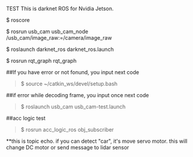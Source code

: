 TEST
This is darknet ROS for Nvidia Jetson.

$ roscore

$ rosrun usb_cam usb_cam_node /usb_cam/image_raw:=/camera/image_raw

$ roslaunch darknet_ros darknet_ros.launch

$ rosrun rqt_graph rqt_graph

##If you have error or not fonund, you input next code
> $ source ~/catkin_ws/devel/setup.bash

##if error while decoding frame, you input once next code
> $ roslaunch usb_cam usb_cam-test.launch



##acc logic test

> $ rosrun acc_logic_ros obj_subscriber

**this is topic echo. if you can detect "car", it's move servo motor. this will change DC motor or send message to lidar sensor

